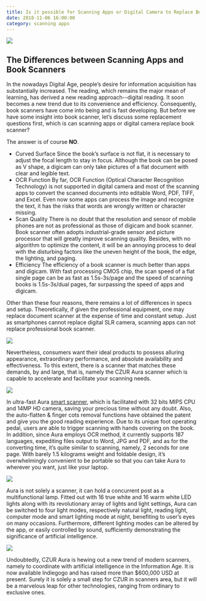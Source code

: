 ```yaml
---
title: Is it possible for Scanning Apps or Digital Camera to Replace Book Scanners?
date: 2018-11-06 16:00:00
category: scanning apps
---
```


![](/img/6.jpg)


##	The Differences between Scanning Apps and Book Scanners

In the nowadays Digital Age, people’s desire for information acquisition has substantially increased. The reading, which remains the major mean of learning, has derived a new reading approach--digital reading. It soon becomes a new trend due to its convenience and efficiency. Consequently, book scanners have come into being and is fast developing. But before we have some insight into book scanner, let’s discuss some replacement questions first, which is can scanning apps or digital camera replace book scanner?

The answer is of course __NO__.

- Curved Surface
Since the book’s surface is not flat, it is necessary to adjust the focal length to stay in focus. Although the book can be posed as V shape, a digicam can only take pictures of a flat document with clear and legible text. 
- OCR Function
By far, OCR Function (Optical Character Recognition Technology) is not supported in digital camera and most of the scanning apps to convert the scanned documents into editable Word, PDF, TIFF, and Excel. Even now some apps can process the image and recognize the text, it has the risks that words are wrongly written or character missing.
- Scan Quality 
There is no doubt that the resolution and sensor of mobile phones are not as professional as those of digicam and book scanner. Book scanner often adopts industrial-grade sensor and picture processor that will greatly improve scanning quality. Besides, with no algorithm to optimize the content, it will be an annoying process to deal with the disturbing factors like the uneven height of the book, the edge, the lighting, and paging.
- Efficiency
The efficiency of a book scanner is much better than apps and digicam. With fast processing CMOS chip, the scan speed of a flat single page can be as fast as 1.5s-3s/page and the speed of scanning books is 1.5s-3s/dual pages, far surpassing the speed of apps and digicam.

Other than these four reasons, there remains a lot of differences in specs and setup. Theoretically, if given the professional equipment, one may replace document scanner at the expense of time and constant setup. Just as smartphones cannot replace digital SLR camera, scanning apps can not replace professional book scanner.

![](/img/9.png)

Nevertheless, consumers want their ideal products to possess alluring appearance, extraordinary performance, and absolute availability and effectiveness. To this extent, there is a scanner that matches these demands, by and large, that is, namely the CZUR Aura scanner which is capable to accelerate and facilitate your scanning needs.

![](/img/10.jpg)

In ultra-fast Aura [smart scanner](https://www.czur.com/), which is facilitated with 32 bits MIPS CPU and 14MP HD camera, saving your precious time without any doubt. Also, the auto-flatten & finger cots removal functions have obtained the patent and give you the good reading experience. Due to its unique foot operating pedal, users are able to trigger scanning with hands covering on the book. In addition, since Aura employs OCR method, it currently supports 187 languages, expediting files output to Word, JPG and PDF, and as for the converting time, it’s quite similar to scanning, namely, 2 seconds for one page. With barely 1.5 kilograms weight and foldable design, it’s overwhelmingly convenient to be portable so that you can take Aura to wherever you want, just like your laptop.

![](/img/11.jpg)

Aura is not solely a scanner, it can hold a concurrent post as a multifunctional lamp. Fitted out with 16 true white and 16 warm white LED lights along with its revolutionary array of lights and light settings, Aura can be switched to four light modes, respectively natural light, reading light, computer mode and smart lighting mode at night, benefiting to user’s eyes on many occasions. Furthermore, different lighting modes can be altered by the app, or easily controlled by sound, sufficiently demonstrating the significance of artificial intelligence.

![](/img/12.jpg)

Undoubtedly, CZUR Aura is hewing out a new trend of modern scanners, namely to coordinate with artificial intelligence in the Information Age. It is now available Indiegogo and has raised more than $600,000 USD at present. Surely it is solely a small step for CZUR in scanners area, but it will be a marvelous leap for other technologies, ranging from ordinary to exclusive ones.